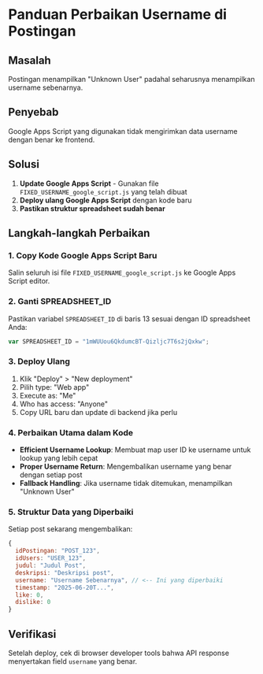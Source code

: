 # Panduan Perbaikan Username di Postingan

## Masalah
Postingan menampilkan "Unknown User" padahal seharusnya menampilkan username sebenarnya.

## Penyebab
Google Apps Script yang digunakan tidak mengirimkan data username dengan benar ke frontend.

## Solusi
1. **Update Google Apps Script** - Gunakan file `FIXED_USERNAME_google_script.js` yang telah dibuat
2. **Deploy ulang Google Apps Script** dengan kode baru
3. **Pastikan struktur spreadsheet sudah benar**

## Langkah-langkah Perbaikan

### 1. Copy Kode Google Apps Script Baru
Salin seluruh isi file `FIXED_USERNAME_google_script.js` ke Google Apps Script editor.

### 2. Ganti SPREADSHEET_ID
Pastikan variabel `SPREADSHEET_ID` di baris 13 sesuai dengan ID spreadsheet Anda:
```javascript
var SPREADSHEET_ID = "1mWUUou6QkdumcBT-Qizljc7T6s2jQxkw";
```

### 3. Deploy Ulang
1. Klik "Deploy" > "New deployment"
2. Pilih type: "Web app"
3. Execute as: "Me"
4. Who has access: "Anyone"
5. Copy URL baru dan update di backend jika perlu

### 4. Perbaikan Utama dalam Kode
- **Efficient Username Lookup**: Membuat map user ID ke username untuk lookup yang lebih cepat
- **Proper Username Return**: Mengembalikan username yang benar dengan setiap post
- **Fallback Handling**: Jika username tidak ditemukan, menampilkan "Unknown User"

### 5. Struktur Data yang Diperbaiki
Setiap post sekarang mengembalikan:
```javascript
{
  idPostingan: "POST_123",
  idUsers: "USER_123", 
  judul: "Judul Post",
  deskripsi: "Deskripsi post",
  username: "Username Sebenarnya", // <-- Ini yang diperbaiki
  timestamp: "2025-06-20T...",
  like: 0,
  dislike: 0
}
```

## Verifikasi
Setelah deploy, cek di browser developer tools bahwa API response menyertakan field `username` yang benar.